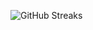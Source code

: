 ![GitHub Streaks](https://github-streaks-mqc9.onrender.com/streak/happilli/image?theme=midnight&cache_bust=1743847144&lang=ja)
